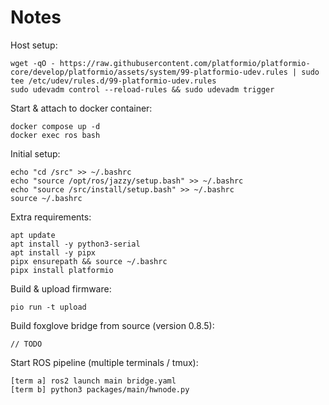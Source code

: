# Notes

Host setup:
```
wget -qO - https://raw.githubusercontent.com/platformio/platformio-core/develop/platformio/assets/system/99-platformio-udev.rules | sudo tee /etc/udev/rules.d/99-platformio-udev.rules
sudo udevadm control --reload-rules && sudo udevadm trigger
```

Start & attach to docker container:
```
docker compose up -d
docker exec ros bash
```

Initial setup:
```
echo "cd /src" >> ~/.bashrc
echo "source /opt/ros/jazzy/setup.bash" >> ~/.bashrc
echo "source /src/install/setup.bash" >> ~/.bashrc
source ~/.bashrc
```

Extra requirements:
```
apt update
apt install -y python3-serial
apt install -y pipx
pipx ensurepath && source ~/.bashrc
pipx install platformio
```

Build & upload firmware:
```
pio run -t upload
```

Build foxglove bridge from source (version 0.8.5):
```
// TODO
```

Start ROS pipeline (multiple terminals / tmux):
```
[term a] ros2 launch main bridge.yaml
[term b] python3 packages/main/hwnode.py
```
